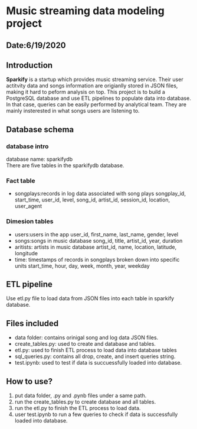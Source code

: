 # Music streaming data modeling project
## Date:6/19/2020

## Introduction
**Sparkify** is a startup which provides music streaming service. Their user actitvity data and songs information are origianlly stored in JSON files, making it hard to peform analysis on top. This project is to  build a PostgreSQL database and use ETL pipelines to populate data into database. In that case, queries can be easily performed by analytical team. They are mainly insterested in what songs users are listening to.

## Database schema
### database intro
database name: sparkifydb   
There are five tables in the sparkifydb database.

### Fact table
- songplays:records in log data associated with song plays
songplay_id, start_time, user_id, level, song_id, artist_id, session_id, location, user_agent
### Dimesion tables
- users:users in the app
user_id, first_name, last_name, gender, level
- songs:songs in music database
song_id, title, artist_id, year, duration
- aritists: artists in music database
artist_id, name, location, latitude, longitude
- time: timestamps of records in songplays broken down into specific units
start_time, hour, day, week, month, year, weekday

## ETL pipeline
Use etl.py file to load data from JSON files into each table in sparkify database.

## Files included
- data folder: contains orinigal song and log data JSON files.
- create_tables.py: used to create and database and tables.
- etl.py: used to finish ETL process to load data into database tables
- sql_queries.py: contains all drop, create, and insert queries string.
- test.ipynb: used to test if data is succuessfully loaded into database.


## How to use?
1. put data folder, .py and .pynb files under a same path.
2. run the create_tables.py to create database and all tables.
3. run the etl.py to finish the ETL process to load data.
4. user test.ipynb to run a few queries to check if data is successfully loaded into database.
